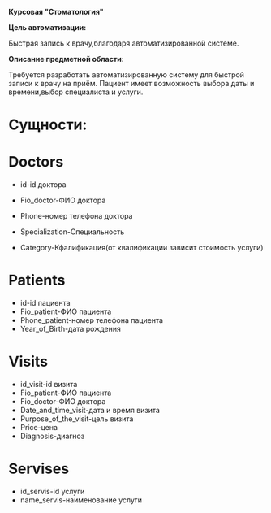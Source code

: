 **Курсовая "Стоматология"**

**Цель автоматизации:**

Быстрая запись к врачу,благодаря автоматизированной системе.

**Описание предметной области:**

Требуется разработать автоматизированную систему для быстрой записи к врачу на приём.
Пациент имеет возможность выбора даты и времени,выбор специалиста и услуги.

# Сущности:

# Doctors

- id-id доктора

- Fio_doctor-ФИО доктора

- Phone-номер телефона доктора

- Specialization-Специальность

- Category-Кфалификация(от квалификации зависит стоимость услуги)
 
# Patients

- id-id пациента
- Fio_patient-ФИО пациента
- Phone_patient-номер телефона пациента
- Year_of_Birth-дата рождения

# Visits

- id_visit-id визита
- Fio_patient-ФИО пациента
- Fio_doctor-ФИО доктора
- Date_and_time_visit-дата и время визита
- Purpose_of_the_visit-цель визита
- Price-цена
- Diagnosis-диагноз

# Servises
- id_servis-id услуги
- name_servis-наименование услуги


